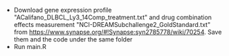 * Download gene expression profile "ACalifano_DLBCL_Ly3_14Comp_treatment.txt" and drug combination effects measurement "NCI-DREAMSubchallenge2_GoldStandard.txt" from https://www.synapse.org/#!Synapse:syn2785778/wiki/70254. Save them and the code under the same folder
* Run main.R
